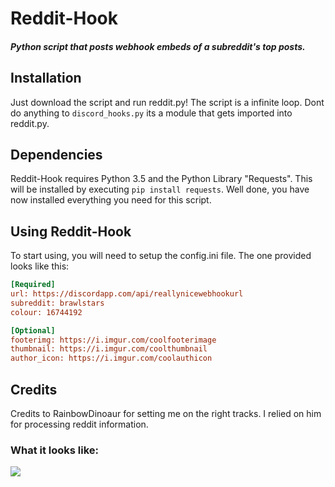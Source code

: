 # Reddit-Hook

#### *Python script that posts webhook embeds of a subreddit's top posts.*

## Installation
Just download the script and run reddit.py! The script is a infinite loop. Dont do anything to `discord_hooks.py` its a module that gets imported into reddit.py.

## Dependencies
Reddit-Hook requires Python 3.5 and the Python Library "Requests". This will be installed by executing `pip install requests`. Well done, you have now installed everything you need for this script.

## Using Reddit-Hook
To start using, you will need to setup the config.ini file. The one provided looks like this:

```cfg
[Required]
url: https://discordapp.com/api/reallynicewebhookurl
subreddit: brawlstars
colour: 16744192

[Optional]
footerimg: https://i.imgur.com/coolfooterimage
thumbnail: https://i.imgur.com/coolthumbnail
author_icon: https://i.imgur.com/coolauthicon
```

## Credits

Credits to RainbowDinoaur for setting me on the right tracks. I relied on him for processing reddit information.

### What it looks like:

<img src='https://i.imgur.com/0AStjT5.png'>
